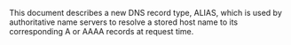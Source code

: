 This document describes a new DNS record type, ALIAS, which is
used by authoritative name servers to resolve a stored host
name to its corresponding A or AAAA records at request time.
